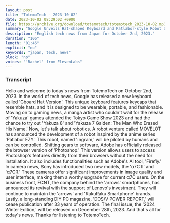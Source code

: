 ```yaml
---
layout: post
title: "TotemoTech - 2023-10-02"
date: 2023-10-02 08:29:02 +0900
file: https://archive.org/download/totemotech/totemotech_2023-10-02.mp3
summary: "Google Unveils Hat-shaped Keyboard and Patlabor-style Robot Development Announced, & more…"
description: "English tech news from Japan for October 2nd, 2023."
duration: "106"
length: "01:46"
explicit: "no"
keywords: "japan, tech, news"
block: "no"
voices: "'Rachel' from ElevenLabs"
---
```


### Transcript

Hello and welcome to today's news from TotemoTech on October 2nd, 2023. In the world of tech news, Google has released a new keyboard called 'Gboard Hat Version.' This unique keyboard features keycaps that resemble hats, and it is designed to be wearable, portable, and fashionable. Moving on to gaming news, a manga artist who couldn't wait for the release of 'Yakuza' games attended the Tokyo Game Show 2023 and had the chance to try out 'Yakuza 8' and 'Yakuza 7 Gaiden: The Man Who Erased His Name.' Now, let's talk about robotics. A robot venture called MOVELOT has announced the development of a robot inspired by the anime series 'Patlabor EZY.' This robot, named 'Ingram,' will be piloted by humans and can be controlled. Shifting gears to software, Adobe has officially released the browser version of 'Photoshop.' This version allows users to access Photoshop's features directly from their browsers without the need for installation. It also includes functionalities such as Adobe's AI tool, 'Firefly.' In camera news, Sony has introduced two new models, the 'α7C II' and 'α7CR.' These cameras offer significant improvements in image quality and user interface, making them a worthy upgrade for current α7C users. On the business front, FCNT, the company behind the 'arrows' smartphones, has announced its revival with the support of Lenovo's investment. They will continue to maintain the 'arrows' and 'RakuRaku Smartphone' brands. Lastly, a long-standing DIY PC magazine, 'DOS/V POWER REPORT,' will cease publication after 33 years of operation. The final issue, the '2024 Winter Edition,' will be released on December 28th, 2023.   And that's all for today's news. Thanks for listening to TotemoTech.
